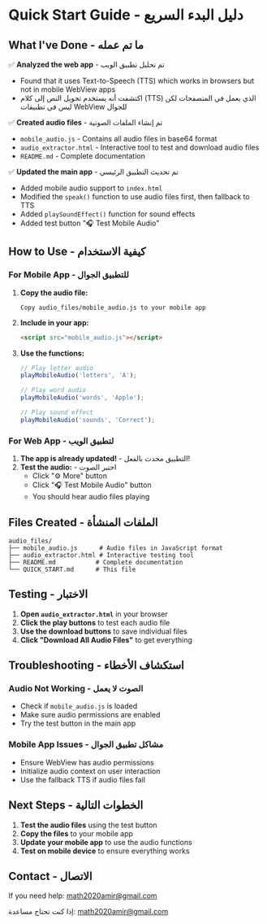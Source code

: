 # Quick Start Guide - دليل البدء السريع

## What I've Done - ما تم عمله

✅ **Analyzed the web app** - تم تحليل تطبيق الويب
- Found that it uses Text-to-Speech (TTS) which works in browsers but not in mobile WebView apps
- اكتشفت أنه يستخدم تحويل النص إلى كلام (TTS) الذي يعمل في المتصفحات لكن ليس في تطبيقات WebView للجوال

✅ **Created audio files** - تم إنشاء الملفات الصوتية
- `mobile_audio.js` - Contains all audio files in base64 format
- `audio_extractor.html` - Interactive tool to test and download audio files
- `README.md` - Complete documentation

✅ **Updated the main app** - تم تحديث التطبيق الرئيسي
- Added mobile audio support to `index.html`
- Modified the `speak()` function to use audio files first, then fallback to TTS
- Added `playSoundEffect()` function for sound effects
- Added test button "🎧 Test Mobile Audio"

## How to Use - كيفية الاستخدام

### For Mobile App - للتطبيق الجوال

1. **Copy the audio file:**
   ```
   Copy audio_files/mobile_audio.js to your mobile app
   ```

2. **Include in your app:**
   ```html
   <script src="mobile_audio.js"></script>
   ```

3. **Use the functions:**
   ```javascript
   // Play letter audio
   playMobileAudio('letters', 'A');
   
   // Play word audio  
   playMobileAudio('words', 'Apple');
   
   // Play sound effect
   playMobileAudio('sounds', 'Correct');
   ```

### For Web App - لتطبيق الويب

1. **The app is already updated!** - التطبيق محدث بالفعل!
2. **Test the audio:** - اختبر الصوت
   - Click "⚙️ More" button
   - Click "🎧 Test Mobile Audio" button
   - You should hear audio files playing

## Files Created - الملفات المنشأة

```
audio_files/
├── mobile_audio.js      # Audio files in JavaScript format
├── audio_extractor.html # Interactive testing tool
├── README.md           # Complete documentation
└── QUICK_START.md      # This file
```

## Testing - الاختبار

1. **Open `audio_extractor.html`** in your browser
2. **Click the play buttons** to test each audio file
3. **Use the download buttons** to save individual files
4. **Click "Download All Audio Files"** to get everything

## Troubleshooting - استكشاف الأخطاء

### Audio Not Working - الصوت لا يعمل
- Check if `mobile_audio.js` is loaded
- Make sure audio permissions are enabled
- Try the test button in the main app

### Mobile App Issues - مشاكل تطبيق الجوال
- Ensure WebView has audio permissions
- Initialize audio context on user interaction
- Use the fallback TTS if audio files fail

## Next Steps - الخطوات التالية

1. **Test the audio files** using the test button
2. **Copy the files** to your mobile app
3. **Update your mobile app** to use the audio functions
4. **Test on mobile device** to ensure everything works

## Contact - الاتصال

If you need help: math2020amir@gmail.com

إذا كنت تحتاج مساعدة: math2020amir@gmail.com
